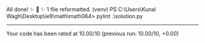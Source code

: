 
All done! ✨ 🍰 ✨
1 file reformatted.
(venv) PS C:\Users\Kunal Wagh\Desktop\ie9\math\math064> pylint .\solution.py

--------------------------------------------------------------------
Your code has been rated at 10.00/10 (previous run: 10.00/10, +0.00)
